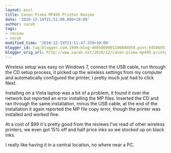 ```yaml
---
layout: post
title: Canon Pixma MP495 Printer Review
date: '2010-12-19T21:51:00.000+10:00'
author: sacah
tags:
- review
- sacah
modified_time: '2010-12-19T21:51:47.378+10:00'
blogger_id: tag:blogger.com,1999:blog-4605009901196846959.post-5450605118240130755
blogger_orig_url: http://www.sacah.net/2010/12/canon-pixma-mp495-printer-review.html
---
```


Wireless setup was easy on Windows 7, connect the USB cable, run through the CD setup process, it picked up the wireless settings from my computer and automatically configured the printer, I pretty much just had to click Next.

Installing on a Vista laptop was a bit of a problem, it found it over the network but reported an error installing the MP files. Inserted the CD and ran through the same installation, minus the USB cable, at the end of the installation it again reported the MP file copy error, though the printer was installed and worked fine.

At a cost of $99 it's pretty good from the reviews I've read of other wireless printers, we even got 15% off and half price inks so we stocked up on black inks.

I really like having it in a central location, no where near a PC.